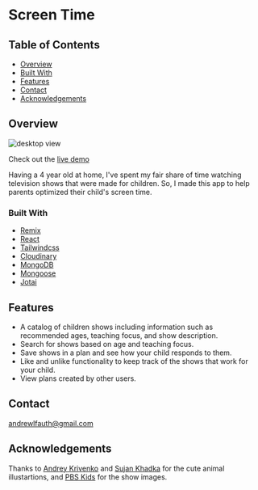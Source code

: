 # Screen Time

## Table of Contents

- [Overview](#overview)
- [Built With](#built-with)
- [Features](#features)
- [Contact](#contact)
- [Acknowledgements](#acknowledgements)

## Overview

![desktop view](https://res.cloudinary.com/dpnkrz8c8/image/upload/v1663374656/Screen%20Time/desktop_rcg8qk.png)

Check out the [live demo](https://screen-time.vercel.app)

Having a 4 year old at home, I've spent my fair share of time watching television shows that were made for children. So, I made this app to help parents optimized their child's screen time.

### Built With

- [Remix](https://remix.run)
- [React](https://reactjs.org)
- [Tailwindcss](https://tailwindcss.com)
- [Cloudinary](https://cloudinary.com)
- [MongoDB](https://mongodb.com)
- [Mongoose](https://mongoosejs.com)
- [Jotai](https://jotai.org)

## Features

- A catalog of children shows including information such as recommended ages, teaching focus, and show description.
- Search for shows based on age and teaching focus. 
- Save shows in a plan and see how your child responds to them.
- Like and unlike functionality to keep track of the shows that work for your child.
- View plans created by other users.

## Contact

andrewlfauth@gmail.com

## Acknowledgements

Thanks to [Andrey Krivenko](https://www.figma.com/@andreykrivenko) and [Sujan Khadka](https://www.figma.com/@Sujan_khadka) for the cute animal illustartions, and [PBS Kids](https://pbskids.org) for the show images.